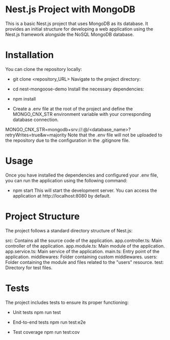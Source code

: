 # Nest.js Project with MongoDB
This is a basic Nest.js project that uses MongoDB as its database. It provides an initial structure for developing a web application using the Nest.js framework alongside the NoSQL MongoDB database.

# Installation
You can clone the repository locally:

- git clone <repository_URL>
Navigate to the project directory:

- cd nest-mongoose-demo
Install the necessary dependencies:

- npm install

- Create a .env file at the root of the project and define the MONGO_CNX_STR environment variable with your corresponding database connection.

MONGO_CNX_STR=mongodb+srv://<username>:<password>@<cluster>/<database_name>?retryWrites=true&w=majority
Note that the .env file will not be uploaded to the repository due to the configuration in the .gitignore file.

# Usage
Once you have installed the dependencies and configured your .env file, you can run the application using the following command:

- npm start
This will start the development server. You can access the application at http://localhost:8080 by default.

# Project Structure
The project follows a standard directory structure of Nest.js:

src: Contains all the source code of the application.
  app.controller.ts: Main controller of the application.
  app.module.ts: Main module of the application.
  app.service.ts: Main service of the application.
  main.ts: Entry point of the application.
  middlewares: Folder containing custom middlewares.
  users: Folder containing the module and files related to the "users" resource.
  test: Directory for test files.

# Tests
The project includes tests to ensure its proper functioning:

- Unit tests
  npm run test

- End-to-end tests
  npm run test:e2e

- Test coverage
  npm run test:cov
